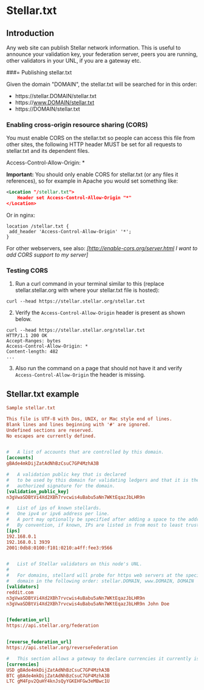Stellar.txt
===========
## Introduction

Any web site can publish Stellar network information. This is useful to announce your validation key, your federation server, peers you are running, other validators in your UNL, if you are a gateway etc.

###= Publishing stellar.txt

Given the domain "DOMAIN", the stellar.txt will be searched for in this order:

- https:<span></span>//stellar.DOMAIN/stellar.txt
- https:<span></span>//www.DOMAIN/stellar.txt
- https:<span></span>//DOMAIN/stellar.txt

### Enabling cross-origin resource sharing (CORS)
You must enable CORS on the stellar.txt so people can access this file from other sites, the following HTTP header MUST be set for all requests to stellar.txt and its dependent files.

 Access-Control-Allow-Origin: *

**Important:** You should only enable CORS for stellar.txt (or any files it references), so for example in Apache you would set something like:

```xml
<Location "/stellar.txt">
    Header set Access-Control-Allow-Origin "*"
</Location>
```

Or in nginx:

```
location /stellar.txt {
 add_header 'Access-Control-Allow-Origin' '*';
}
```

For other webservers, see also: <I>[http://enable-cors.org/server.html I want to add CORS support to my server]</I>


### Testing CORS

1. Run a curl command in your terminal similar to this (replace stellar.stellar.org with where your stellar.txt file is hosted): 
```
curl --head https://stellar.stellar.org/stellar.txt
```
2. Verify the `Access-Control-Allow-Origin` header is present as shown below.
```
curl --head https://stellar.stellar.org/stellar.txt
HTTP/1.1 200 OK
Accept-Ranges: bytes
Access-Control-Allow-Origin: *
Content-length: 482
...
```
3. Also run the command on a page that should not have it and verify `Access-Control-Allow-Origin` the header is missing.

## Stellar.txt example

```ini
Sample stellar.txt

This file is UTF-8 with Dos, UNIX, or Mac style end of lines.
Blank lines and lines beginning with '#' are ignored.
Undefined sections are reserved.
No escapes are currently defined.


#   A list of accounts that are controlled by this domain.  
[accounts]
gBAde4mkDijZatAdNhBzCsuC7GP4MzhA3B

#   A validation public key that is declared
#   to be used by this domain for validating ledgers and that it is the
#   authorized signature for the domain. 
[validation_public_key]
n3gVwaSDBtVi4Xd2XBh7rvcwis4uBabu5aNn7WKtEqazJbLHR9n

#   List of ips of known stellards.
#   One ipv4 or ipv6 address per line.
#   A port may optionally be specified after adding a space to the address.
#   By convention, if known, IPs are listed in from most to least trusted.
[ips]
192.168.0.1
192.168.0.1 3939
2001:0db8:0100:f101:0210:a4ff:fee3:9566


#   List of Stellar validators on this node's UNL.
#
#   For domains, stellard will probe for https web servers at the specified
#   domain in the following order: stellar.DOMAIN, www.DOMAIN, DOMAIN
[validators]
reddit.com
n3gVwaSDBtVi4Xd2XBh7rvcwis4uBabu5aNn7WKtEqazJbLHR9n
n3gVwaSDBtVi4Xd2XBh7rvcwis4uBabu5aNn7WKtEqazJbLHR9n John Doe


[federation_url]
https://api.stellar.org/federation


[reverse_federation_url]
https://api.stellar.org/reverseFederation

#   This section allows a gateway to declare currencies it currently issues.
[currencies]
USD gBAde4mkDijZatAdNhBzCsuC7GP4MzhA3B
BTC gBAde4mkDijZatAdNhBzCsuC7GP4MzhA3B
LTC gM4Fpv2QuHY4knJsQyYGKEHFGw3eMBwc1U
```
